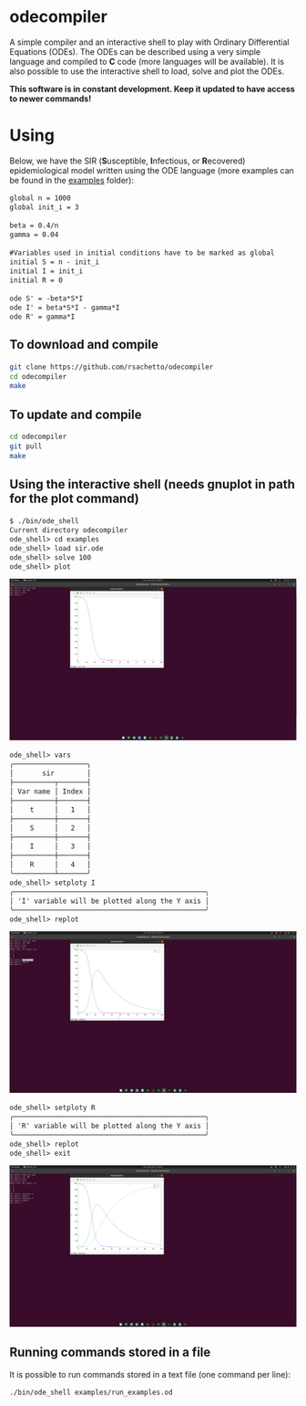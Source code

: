 # odecompiler
A simple compiler and an interactive shell to play with Ordinary Differential Equations (ODEs).
The ODEs can be described using a very simple language and compiled to **C** code (more languages will be available). It is also
possible to use the interactive shell to load, solve and plot the ODEs.

**This software is in constant development. Keep it updated to have access to newer commands!**

# Using

Below, we have the SIR (**S**usceptible, **I**nfectious, or **R**ecovered) epidemiological model written using the ODE language (more examples can be found in the [examples](https://github.com/rsachetto/odecompiler/tree/master/examples) folder):

```
global n = 1000
global init_i = 3

beta = 0.4/n
gamma = 0.04

#Variables used in initial conditions have to be marked as global
initial S = n - init_i
initial I = init_i
initial R = 0

ode S' = -beta*S*I
ode I' = beta*S*I - gamma*I
ode R' = gamma*I
```

## To download and compile

```sh
git clone https://github.com/rsachetto/odecompiler
cd odecompiler
make
```

## To update and compile

```sh
cd odecompiler
git pull
make
```

## Using the interactive shell (needs gnuplot in path for the plot command)

```
$ ./bin/ode_shell
Current directory odecompiler
ode_shell> cd examples
ode_shell> load sir.ode
ode_shell> solve 100
ode_shell> plot
```

![plot image](https://raw.githubusercontent.com/rsachetto/odecompiler/master/imgs/sir_ode.png)

```
ode_shell> vars
╭──────────────────╮
│       sir        │
├──────────┬───────┤
│ Var name │ Index │
├──────────┼───────┤
│    t     │   1   │
├──────────┼───────┤
│    S     │   2   │
├──────────┼───────┤
│    I     │   3   │
├──────────┼───────┤
│    R     │   4   │
╰──────────┴───────╯
ode_shell> setploty I
╭───────────────────────────────────────────────╮
│ 'I' variable will be plotted along the Y axis │
╰───────────────────────────────────────────────╯
ode_shell> replot
```
![plot image](https://raw.githubusercontent.com/rsachetto/odecompiler/master/imgs/sir_ode2.png)

```
ode_shell> setploty R
╭───────────────────────────────────────────────╮
│ 'R' variable will be plotted along the Y axis │
╰───────────────────────────────────────────────╯
ode_shell> replot
ode_shell> exit
```
![plot image](https://raw.githubusercontent.com/rsachetto/odecompiler/master/imgs/sir_ode3.png)

## Running commands stored in a file

It is possible to run commands stored in a text file (one command per line):

```sh
./bin/ode_shell examples/run_examples.od
```
